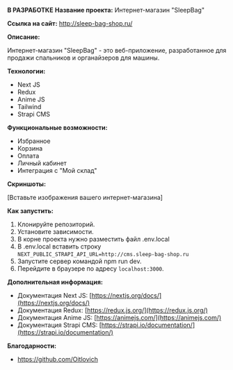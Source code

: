 **В РАЗРАБОТКЕ**
**Название проекта:** Интернет-магазин "SleepBag"

**Ссылка на сайт:** http://sleep-bag-shop.ru/

**Описание:**

Интернет-магазин "SleepBag" - это веб-приложение, разработанное для продажи спальников и органайзеров для машины. 

**Технологии:**

* Next JS
* Redux
* Anime JS
* Tailwind
* Strapi CMS

**Функциональные возможности:**

* Избранное
* Корзина
* Оплата
* Личный кабинет
* Интеграция с "Мой склад"

**Скриншоты:**

[Вставьте изображения вашего интернет-магазина]

**Как запустить:**

1. Клонируйте репозиторий.
2. Установите зависимости.
3. В корне проекта нужно разместить файл .env.local
4. В .env.local вставить строку `NEXT_PUBLIC_STRAPI_API_URL=http://cms.sleep-bag-shop.ru`
5. Запустите сервер командой npm run dev.
6. Перейдите в браузере по адресу `localhost:3000`.

**Дополнительная информация:**

* Документация Next JS: [https://nextjs.org/docs/](https://nextjs.org/docs/)
* Документация Redux: [https://redux.js.org/](https://redux.js.org/)
* Документация Anime JS: [https://animejs.com/](https://animejs.com/)
* Документация Strapi CMS: [https://strapi.io/documentation/](https://strapi.io/documentation/)

**Благодарности:**

* https://github.com/Oitlovich
